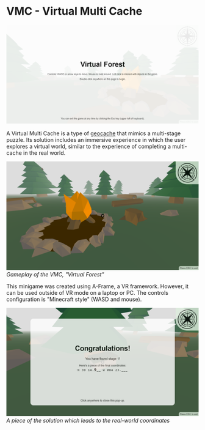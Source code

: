 # VMC - Virtual Multi Cache

![game title page](https://github.com/JGreenlee/vmc/blob/master/images/intro.png?raw=true)

A Virtual Multi Cache is a type of [geocache](https://geocaching.com) that mimics a multi-stage puzzle. Its solution includes an immersive experience in which the user explores a virtual world, similar to the experience of completing a multi-cache in the real world.

![gameplay of the VMC](https://github.com/JGreenlee/vmc/blob/master/images/screenplay.png?raw=true)
*Gameplay of the VMC, "Virtual Forest"*

This minigame was created using A-Frame, a VR framework. However, it can be used outside of VR mode on a laptop or PC.
The controls configuration is "Minecraft style" (WASD and mouse).

![found stage 1](https://github.com/JGreenlee/vmc/blob/master/images/found-stage.png?raw=true)
*A piece of the solution which leads to the real-world coordinates*